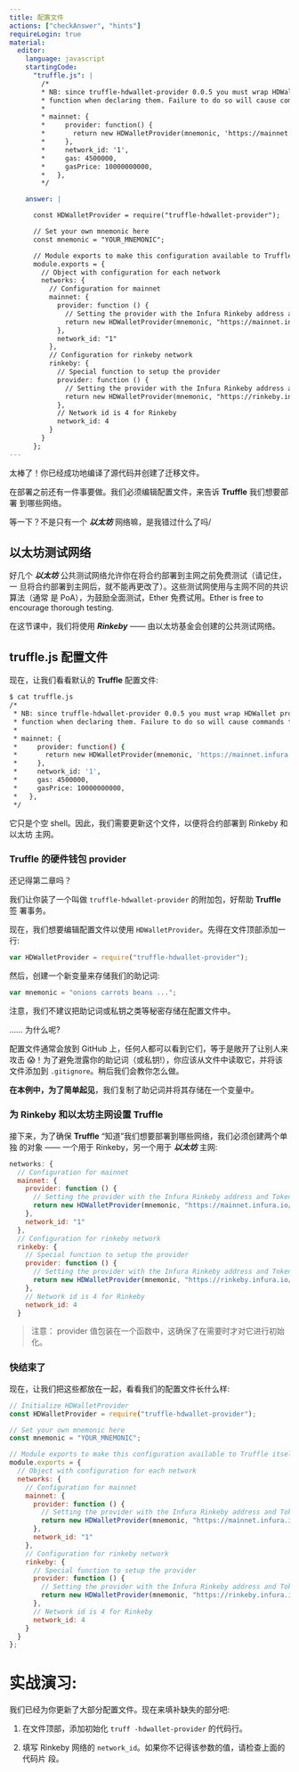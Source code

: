 ```yaml
---
title: 配置文件
actions: ["checkAnswer", "hints"]
requireLogin: true
material:
  editor:
    language: javascript
    startingCode:
      "truffle.js": |
        /*
        * NB: since truffle-hdwallet-provider 0.0.5 you must wrap HDWallet providers in a
        * function when declaring them. Failure to do so will cause commands to hang. ex:
        *
        * mainnet: {
        *     provider: function() {
        *       return new HDWalletProvider(mnemonic, 'https://mainnet.infura.io/<infura-key>')
        *     },
        *     network_id: '1',
        *     gas: 4500000,
        *     gasPrice: 10000000000,
        *   },
        */

    answer: |

      const HDWalletProvider = require("truffle-hdwallet-provider");

      // Set your own mnemonic here
      const mnemonic = "YOUR_MNEMONIC";

      // Module exports to make this configuration available to Truffle itself
      module.exports = {
        // Object with configuration for each network
        networks: {
          // Configuration for mainnet
          mainnet: {
            provider: function () {
              // Setting the provider with the Infura Rinkeby address and Token
              return new HDWalletProvider(mnemonic, "https://mainnet.infura.io/v3/YOUR_TOKEN")
            },
            network_id: "1"
          },
          // Configuration for rinkeby network
          rinkeby: {
            // Special function to setup the provider
            provider: function () {
              // Setting the provider with the Infura Rinkeby address and Token
              return new HDWalletProvider(mnemonic, "https://rinkeby.infura.io/v3/YOUR_TOKEN")
            },
            // Network id is 4 for Rinkeby
            network_id: 4
          }
        }
      };
---
```


太棒了！你已经成功地编译了源代码并创建了迁移文件。

在部署之前还有一件事要做。我们必须编辑配置文件，来告诉 **Truffle** 我们想要部署
到哪些网络。

等一下？不是只有一个 **_以太坊_** 网络嘛，是我错过什么了吗/

## 以太坊测试网络

好几个 **_以太坊_** 公共测试网络允许你在将合约部署到主网之前免费测试（请记住，一
旦将合约部署到主网后，就不能再更改了）。这些测试网使用与主网不同的共识算法（通常
是 PoA），为鼓励全面测试，Ether 免费试用。Ether is free to encourage thorough
testing.

在这节课中，我们将使用 **_Rinkeby_** —— 由以太坊基金会创建的公共测试网络。

## truffle.js 配置文件

现在，让我们看看默认的 **Truffle** 配置文件:

```bash
$ cat truffle.js
/*
 * NB: since truffle-hdwallet-provider 0.0.5 you must wrap HDWallet providers in a
 * function when declaring them. Failure to do so will cause commands to hang. ex:
 *
 * mainnet: {
 *     provider: function() {
 *       return new HDWalletProvider(mnemonic, 'https://mainnet.infura.io/<infura-key>')
 *     },
 *     network_id: '1',
 *     gas: 4500000,
 *     gasPrice: 10000000000,
 *   },
 */
```

它只是个空 shell。因此，我们需要更新这个文件，以便将合约部署到 Rinkeby 和以太坊
主网。

### Truffle 的硬件钱包 provider

还记得第二章吗？

我们让你装了一个叫做 `truffle-hdwallet-provider` 的附加包，好帮助 **Truffle** 签
署事务。

现在，我们想要编辑配置文件以使用 `HDWalletProvider`。先得在文件顶部添加一行:

```JavaScript
var HDWalletProvider = require("truffle-hdwallet-provider");
```

然后，创建一个新变量来存储我们的助记词:

```JavaScript
var mnemonic = "onions carrots beans ...";
```

注意，我们不建议把助记词或私钥之类等秘密存储在配置文件中。

…… 为什么呢?

配置文件通常会放到 GitHub 上，任何人都可以看到它们，等于是敞开了让别人来攻击
😱！为了避免泄露你的助记词（或私钥!），你应该从文件中读取它，并将该文件添加到
`.gitignore`。稍后我们会教你怎么做。

**在本例中，为了简单起见**，我们复制了助记词并将其存储在一个变量中。

### 为 Rinkeby 和以太坊主网设置 Truffle

接下来，为了确保 **Truffle** “知道”我们想要部署到哪些网络，我们必须创建两个单独
的对象 —— 一个用于 Rinkeby，另一个用于 **_以太坊_** 主网:

```JavaScript
networks: {
  // Configuration for mainnet
  mainnet: {
    provider: function () {
      // Setting the provider with the Infura Rinkeby address and Token
      return new HDWalletProvider(mnemonic, "https://mainnet.infura.io/v3/YOUR_TOKEN")
    },
    network_id: "1"
  },
  // Configuration for rinkeby network
  rinkeby: {
    // Special function to setup the provider
    provider: function () {
      // Setting the provider with the Infura Rinkeby address and Token
      return new HDWalletProvider(mnemonic, "https://rinkeby.infura.io/v3/YOUR_TOKEN")
    },
    // Network id is 4 for Rinkeby
    network_id: 4
  }
```

> 注意： provider 值包装在一个函数中，这确保了在需要时才对它进行初始化。

### 快结束了

现在，让我们把这些都放在一起，看看我们的配置文件长什么样:

```JavaScript
// Initialize HDWalletProvider
const HDWalletProvider = require("truffle-hdwallet-provider");

// Set your own mnemonic here
const mnemonic = "YOUR_MNEMONIC";

// Module exports to make this configuration available to Truffle itself
module.exports = {
  // Object with configuration for each network
  networks: {
    // Configuration for mainnet
    mainnet: {
      provider: function () {
        // Setting the provider with the Infura Rinkeby address and Token
        return new HDWalletProvider(mnemonic, "https://mainnet.infura.io/v3/YOUR_TOKEN")
      },
      network_id: "1"
    },
    // Configuration for rinkeby network
    rinkeby: {
      // Special function to setup the provider
      provider: function () {
        // Setting the provider with the Infura Rinkeby address and Token
        return new HDWalletProvider(mnemonic, "https://rinkeby.infura.io/v3/YOUR_TOKEN")
      },
      // Network id is 4 for Rinkeby
      network_id: 4
    }
  }
};
```

# 实战演习:

我们已经为你更新了大部分配置文件。现在来填补缺失的部分吧:

1. 在文件顶部，添加初始化 `truff -hdwallet-provider` 的代码行。

2. 填写 Rinkeby 网络的 `network_id`。如果你不记得该参数的值，请检查上面的代码片
   段。
